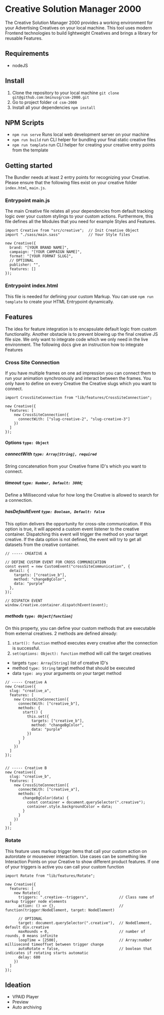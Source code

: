 # Creative Solution Manager 2000

The Creative Solution Manager 2000 provides a working environment for your Advertising Creatives on your local machine. This tool uses modern Frontend technologies to build lightweight Creatives and brings a library for reusable Features.

## Requirements

- nodeJS

## Install

1. Clone the repository to your local machine `git clone git@github.com:bminusg/csm-2000.git`
2. Go to project folder `cd csm-2000`
3. Install all your dependencies `npm install`

## NPM Scripts

- `npm run serve` Runs local web development server on your machine
- `npm run build` run CLI helper for bundling your final static creative files
- `npm run template` run CLI helper for creating your creative entry points from the template

## Getting started

The Bundler needs at least 2 entry points for recognizing your Creative. Please ensure that the following files exist on your creative folder `index.html`, `main.js`.

### Entrypoint main.js

The main Creative file relates all your dependencies from default tracking logic over your custom stylings to your custom actions.
Furthermore, this file defines all the Modules that you need for example Styles and Features.

```JS
import Creative from "src/creative";  // Init Creative Object
import "./sass/main.sass"             // Your Style files

new Creative({
  brand: "[YOUR BRAND NAME]",
  campaign: "[YOUR CAMPAIGN NAME]",
  format: "[YOUR FORMAT SLUG]",
  // OPTIONAL
  publisher: "",
  features: []
});

```

### Entrypoint index.html

This file is needed for defining your custom Markup. You can use `npm run template` to create your HTML Entrypoint dynamically.

## Features

The idea for feature integration is to encapsulate default logic from custom functionality. Another obstacle is to prevent blowing up the final creative JS file size. We only want to integrate code which we only need in the live environment. The following docs give an instruction how to integrate Features

### Cross Site Connection

If you have multiple frames on one ad impression you can connect them to run your animation synchronously and interact between the frames. You only have to define on every Creative the Creative slugs which you want to connect.

```JS
import CrossSiteConnection from "lib/features/CrossSiteConnection";

new Creative({
  features: [
    new CrossSiteConnection({
      connectWith: ["slug-creative-2", "slug-creative-3"]
    })
  ]
});

```

#### Options `type: Object`

##### connectWith `type: Array[String], required`

String concatenation from your Creative frame ID's which you want to connect.

##### timeout `type: Number, Default: 3000`;

Define a Millisecond value for how long the Creative is allowed to search for a connection.

##### hasDefaultEvent `type: Boolean, Default: false`

This option delivers the opportunity for cross-site communication. If this option is true, it will append a custom event listener to the creative container. Dispatching this event will trigger the method on your target creative. If the data option is not defined, the event will try to get all datasets from the creative container.

```JS
// ----- CREATIVE A

// DEFINE CUSTOM EVENT FOR CROSS COMMUNICATION
const event = new CustomEvent("crossSiteCommunication", {
  detail: {
    targets: ["creative_b"],
    method: "changeBgColor",
    data: "purple"
  },
});

// DISPATCH EVENT
window.Creative.container.dispatchEvent(event);

```

##### methods `type: Object[function]`

On this property, you can define your custom methods that are executable from external creatives. 2 methods are defined already:

1. `start(): function` method executes every creative after the connection is successful.
2. `set(options: Object): function` method will call the target creatives

- targets `type: Array[String]` list of creative ID's
- method `type: String` target method that should be executed
- data `type: any` your arguments on your target method

```JS
// ----- Creative A
new Creative({
  slug: "creative_a",
  features: [
    new CrossSiteConnection({
      connectWith: ["creative_b"],
      methods: {
        start() {
          this.set({
            targets: ["creative_b"],
            method: "changeBgColor",
            data: "purple"
          })
        }
      }
    })
  ]
});


// ----- Creative B
new Creative({
  slug: "creative_b",
  features: [
    new CrossSiteConnection({
      connectWith: ["creative_a"],
      methods: {
        changeBgColor(data) {
          const container = document.querySelector(".creative");
          container.style.backgroundColor = data;
        }
      }
    })
  ]
});

```

### Rotate

This feature uses markup trigger items that call your custom action on autorotate or mouseover interaction. Use cases can be something like Interaction Points on your Creative to show different product features. If one of your triggers is active you can call your custom function

```JS
import Rotate from "lib/features/Rotate";

new Creative({
  features: [
    new Rotate({
      triggers: ".creative--triggers",              // Class name of markup trigger node elements
      action: () => {},                             // function(trigger:NodeElement, target: NodeElement)

      // OPTIONAL
      target: document.querySelector(".creative"),  // NodeElement, default div.creative
      maxRounds = 0,                                // number of rounds, 0 means infinite
      loopTime = [2500],                            // Array:number millisecond timeoffset between trigger change
      autoRotate = false,                           // boolean that indicates if rotating starts automatic
      delay: 600
    })
  ]
});

```

## Ideation

- VPAID Player
- Preview
- Auto archiving

